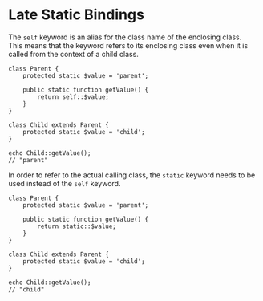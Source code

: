 # Late Static Bindings

The `self` keyword is an alias for the class name of the enclosing class.  
This means that the keyword refers to its enclosing class even when it is called from the context of a child class.

```
class Parent {
	protected static $value = 'parent';

	public static function getValue() {
		return self::$value;
	}
}

class Child extends Parent {
	protected static $value = 'child';
}

echo Child::getValue();
// "parent"
```

In order to refer to the actual calling class, the `static` keyword needs to be used instead of the `self` keyword.

```
class Parent {
	protected static $value = 'parent';

	public static function getValue() {
		return static::$value;
	}
}

class Child extends Parent {
	protected static $value = 'child';
}

echo Child::getValue();
// "child"
```
